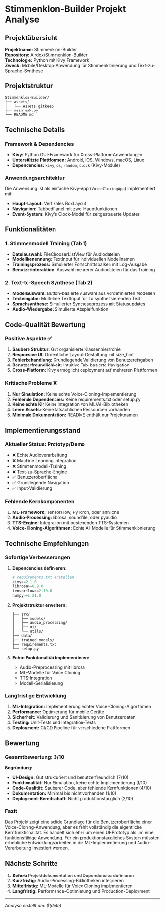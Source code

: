 # Stimmenklon-Builder Projekt Analyse

## Projektübersicht

**Projektname:** Stimmenklon-Builder  
**Repository:** Airdox/Stimmenklon-Builder  
**Technologie:** Python mit Kivy Framework  
**Zweck:** Mobile/Desktop-Anwendung für Stimmenklonierung und Text-zu-Sprache-Synthese

## Projektstruktur

```
Stimmenklon-Builder/
├── assets/
│   └── Assets.gitkeep
├── main_apk.py
└── README.md
```

## Technische Details

### Framework & Dependencies
- **Kivy:** Python GUI-Framework für Cross-Platform-Anwendungen
- **Unterstützte Plattformen:** Android, iOS, Windows, macOS, Linux
- **Dependencies:** `kivy`, `os`, `random`, `clock` (Kivy-Module)

### Anwendungsarchitektur
Die Anwendung ist als einfache Kivy-App (`VoiceCloningApp`) implementiert mit:
- **Haupt-Layout:** Vertikales BoxLayout
- **Navigation:** TabbedPanel mit zwei Hauptfunktionen
- **Event-System:** Kivy's Clock-Modul für zeitgesteuerte Updates

## Funktionalitäten

### 1. Stimmenmodell Training (Tab 1)
- **Dateiauswahl:** FileChooserListView für Audiodateien
- **Modellbenennung:** TextInput für individuellen Modellnamen
- **Trainingsprozess:** Simulierter Fortschrittsbalken mit Log-Ausgabe
- **Benutzerinteraktion:** Auswahl mehrerer Audiodateien für das Training

### 2. Text-to-Speech Synthese (Tab 2)
- **Modellauswahl:** Button-basierte Auswahl aus vordefinierten Modellen
- **Texteingabe:** Multi-line TextInput für zu synthetisierenden Text
- **Sprachsynthese:** Simulierter Syntheseprozess mit Statusupdates
- **Audio-Wiedergabe:** Simulierte Abspielfunktion

## Code-Qualität Bewertung

### Positive Aspekte ✅
1. **Saubere Struktur:** Gut organisierte Klassenhierarchie
2. **Responsive UI:** Ordentliche Layout-Gestaltung mit size_hint
3. **Fehlerbehandlung:** Grundlegende Validierung von Benutzereingaben
4. **Benutzerfreundlichkeit:** Intuitive Tab-basierte Navigation
5. **Cross-Platform:** Kivy ermöglicht deployment auf mehreren Plattformen

### Kritische Probleme ❌
1. **Nur Simulation:** Keine echte Voice-Cloning-Implementierung
2. **Fehlende Dependencies:** Keine requirements.txt oder setup.py
3. **Keine echte KI:** Keine Integration von ML/AI-Bibliotheken
4. **Leere Assets:** Keine tatsächlichen Ressourcen vorhanden
5. **Minimale Dokumentation:** README enthält nur Projektnamen

## Implementierungsstand

### Aktueller Status: **Prototyp/Demo**
- ❌ Echte Audioverarbeitung
- ❌ Machine Learning Integration
- ❌ Stimmenmodell-Training
- ❌ Text-zu-Sprache-Engine
- ✅ Benutzeroberfläche
- ✅ Grundlegende Navigation
- ✅ Input-Validierung

### Fehlende Kernkomponenten
1. **ML-Framework:** TensorFlow, PyTorch, oder ähnliche
2. **Audio-Processing:** librosa, soundfile, oder pyaudio
3. **TTS-Engine:** Integration mit bestehenden TTS-Systemen
4. **Voice-Cloning-Algorithmen:** Echte AI-Modelle für Stimmenklonierung

## Technische Empfehlungen

### Sofortige Verbesserungen
1. **Dependencies definieren:**
   ```python
   # requirements.txt erstellen
   kivy>=2.1.0
   librosa>=0.9.0
   tensorflow>=2.10.0
   numpy>=1.21.0
   ```

2. **Projektstruktur erweitern:**
   ```
   ├── src/
   │   ├── models/
   │   ├── audio_processing/
   │   ├── ui/
   │   └── utils/
   ├── data/
   ├── trained_models/
   ├── requirements.txt
   └── setup.py
   ```

3. **Echte Funktionalität implementieren:**
   - Audio-Preprocessing mit librosa
   - ML-Modelle für Voice Cloning
   - TTS-Integration
   - Modell-Serialisierung

### Langfristige Entwicklung
1. **ML-Integration:** Implementierung echter Voice-Cloning-Algorithmen
2. **Performance:** Optimierung für mobile Geräte
3. **Sicherheit:** Validierung und Sanitisierung von Benutzerdaten
4. **Testing:** Unit-Tests und Integration-Tests
5. **Deployment:** CI/CD Pipeline für verschiedene Plattformen

## Bewertung

### Gesamtbewertung: 3/10

**Begründung:**
- **UI-Design:** Gut strukturiert und benutzerfreundlich (7/10)
- **Funktionalität:** Nur Simulation, keine echte Implementierung (1/10)
- **Code-Qualität:** Sauberer Code, aber fehlende Kernfunktionen (4/10)
- **Dokumentation:** Minimal bis nicht vorhanden (1/10)
- **Deployment-Bereitschaft:** Nicht produktionstauglich (2/10)

### Fazit
Das Projekt zeigt eine solide Grundlage für die Benutzeroberfläche einer Voice-Cloning-Anwendung, aber es fehlt vollständig die eigentliche Kernfunktionalität. Es handelt sich eher um einen UI-Prototyp als um eine funktionsfähige Anwendung. Für ein produktionstaugliches System müssten erhebliche Entwicklungsarbeiten in die ML-Implementierung und Audio-Verarbeitung investiert werden.

## Nächste Schritte

1. **Sofort:** Projektdokumentation und Dependencies definieren
2. **Kurzfristig:** Audio-Processing-Bibliotheken integrieren
3. **Mittelfristig:** ML-Modelle für Voice Cloning implementieren
4. **Langfristig:** Performance-Optimierung und Production-Deployment

---
*Analyse erstellt am: $(date)*